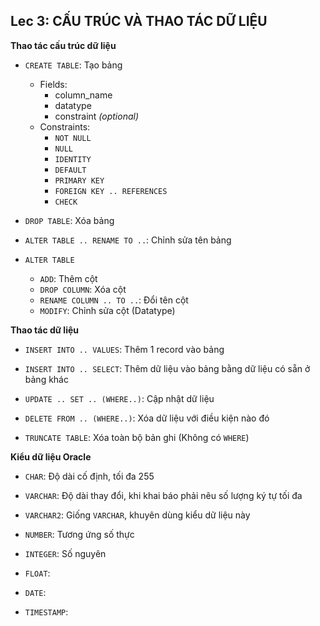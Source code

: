 ## Lec 3: CẤU TRÚC VÀ THAO TÁC DỮ LIỆU

**Thao tác cấu trúc dữ liệu**

- `CREATE TABLE`: Tạo bảng
    + Fields:
        + column_name
        + datatype
        + constraint *(optional)*
    + Constraints:
        + `NOT NULL`
        + `NULL`
        + `IDENTITY`
        + `DEFAULT`
        + `PRIMARY KEY`
        + `FOREIGN KEY .. REFERENCES`
        + `CHECK`

- `DROP TABLE`: Xóa bảng

- `ALTER TABLE .. RENAME TO ..`: Chỉnh sửa tên bảng

- `ALTER TABLE`
    + `ADD`: Thêm cột 
    + `DROP COLUMN`: Xóa cột
    + `RENAME COLUMN .. TO ..`: Đổi tên cột
    + `MODIFY`: Chỉnh sửa cột (Datatype)

**Thao tác dữ liệu**

- `INSERT INTO .. VALUES`: Thêm 1 record vào bảng

- `INSERT INTO .. SELECT`: Thêm dữ liệu vào bảng bằng dữ liệu có sẵn ở bảng khác

- `UPDATE .. SET .. (WHERE..)`: Cập nhật dữ liệu

- `DELETE FROM .. (WHERE..)`: Xóa dữ liệu với điều kiện nào đó

- `TRUNCATE TABLE`: Xóa toàn bộ bản ghi (Không có `WHERE`)

**Kiểu dữ liệu Oracle**

- `CHAR`: Độ dài cố định, tối đa 255

- `VARCHAR`: Độ dài thay đổi, khi khai báo phải nêu số lượng ký tự tối đa
- `VARCHAR2`: Giống `VARCHAR`, khuyên dùng kiểu dữ liệu này
- `NUMBER`: Tương ứng số thực
- `INTEGER`: Số nguyên
- `FLOAT`: 
- `DATE`: 
- `TIMESTAMP`: 